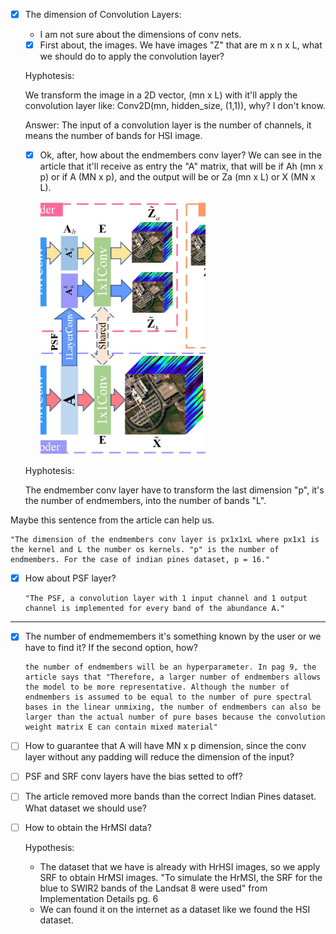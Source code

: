 - [x] The dimension of Convolution Layers:
  - I am not sure about the dimensions of conv nets.  
  
  - [x] First about, the images. We have images "Z" that are m x n x L, what we should do to apply the convolution layer? 

  Hyphotesis: 

    We transform the image in a  2D vector, (mn x L) with it'll apply the convolution layer like: Conv2D(mn, hidden_size, (1,1)), why? I don't know.
  
  Answer:
      The input of a convolution layer is the number of channels, it means the number of bands for HSI image.

  - [x] Ok, after, how about the endmembers conv layer? We can see in the article that it'll receive as entry the "A" matrix, that will be if Ah (mn x p) or if A (MN x p), and the output will be or Za (mn x L) or X (MN x L).
  
    ![Image from the article, referent to the previous question](image.png)


  Hyphotesis: 

    The endmember conv layer have to transform the last dimension "p", it's the number of endmembers, into the number of bands "L". 


Maybe this sentence from the article can help us. 

    "The dimension of the endmembers conv layer is px1x1xL where px1x1 is the kernel and L the number os kernels. "p" is the number of endmembers. For the case of indian pines dataset, p = 16."

  - [x] How about PSF layer?

        "The PSF, a convolution layer with 1 input channel and 1 output channel is implemented for every band of the abundance A."  

---

- [x] The number of endmemembers it's something known by the user or we have to find it? If the second option, how?

      the number of endmembers will be an hyperparameter. In pag 9, the article says that "Therefore, a larger number of endmembers allows the model to be more representative. Although the number of endmembers is assumed to be equal to the number of pure spectral bases in the linear unmixing, the number of endmembers can also be larger than the actual number of pure bases because the convolution weight matrix E can contain mixed material"

- [ ] How to guarantee that A will have MN x p dimension, since the conv layer without any padding will reduce the dimension of the input?
    
- [ ] PSF and SRF conv layers have the bias setted to off?

- [ ] The article removed more bands than the correct Indian Pines dataset. What dataset we should use?

- [ ] How to obtain the HrMSI data?

  Hypothesis: 
    - The dataset that we have is already with HrHSI images, so we apply SRF to obtain HrMSI images.
        "To simulate the HrMSI, the SRF for the blue to SWIR2 bands of the Landsat 8 were used" from Implementation Details pg. 6
    - We can found it on the internet as a dataset like we found the HSI dataset. 

